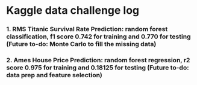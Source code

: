 # Kaggle data challenge log
### 1. RMS Titanic Survival Rate Prediction: random forest classification, f1 score 0.742 for training and 0.770 for testing (Future to-do: Monte Carlo to fill the missing data)
### 2. Ames House Price Prediction: random forest regression, r2 score 0.975 for training and 0.18125 for testing (Future to-do: data prep and feature selection)

